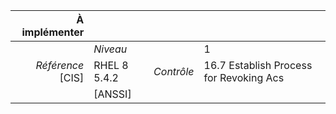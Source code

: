 
|           À implémenter    |    |    |    |
|----------------:|:---|---:|:---|
|                 |*Niveau*|| 1 |
|*Référence* [CIS]| RHEL 8 5.4.2 |*Contrôle*| 16.7 Establish Process for Revoking Acs |
|                 |[ANSSI] ||  |

